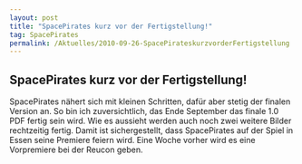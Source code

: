 ```yaml
---
layout: post
title: "SpacePirates kurz vor der Fertigstellung!"
tag: SpacePirates
permalink: /Aktuelles/2010-09-26-SpacePirateskurzvorderFertigstellung
---
```


## SpacePirates kurz vor der Fertigstellung!

SpacePirates nähert sich mit kleinen Schritten, dafür aber stetig der finalen Version an. So bin ich zuversichtlich, das Ende September das finale 1.0 PDF fertig sein wird. Wie es aussieht werden auch noch zwei weitere Bilder rechtzeitig fertig. Damit ist sichergestellt, dass SpacePirates auf der Spiel in Essen seine Premiere feiern wird. Eine Woche vorher wird es eine Vorpremiere bei der Reucon geben.
